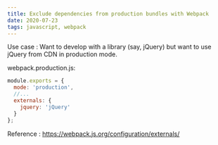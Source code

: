 ```yaml
---
title: Exclude dependencies from production bundles with Webpack
date: 2020-07-23
tags: javascript, webpack
---
```


Use case : Want to develop with a library (say, jQuery) but want to use jQuery from CDN in production mode.

webpack.production.js:

```javascript
module.exports = {
  mode: 'production',
  //...
  externals: {
    jquery: 'jQuery'
  }
};
```

Reference : https://webpack.js.org/configuration/externals/
